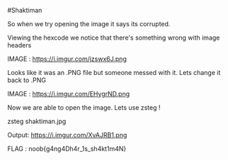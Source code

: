 #Shaktiman

So when we try opening the image it says its corrupted. 

Viewing the hexcode we notice that there's something wrong with image headers

IMAGE : https://i.imgur.com/jzswx6J.png

Looks like it was an .PNG file but someone messed with it. Lets change it back to .PNG

IMAGE : https://i.imgur.com/EHygrND.png

Now we are able to open the image. Lets use zsteg !

zsteg shaktiman.jpg

Output: https://i.imgur.com/XvAJRB1.png

FLAG : noob{g4ng4Dh4r_1s_sh4kt1m4N}